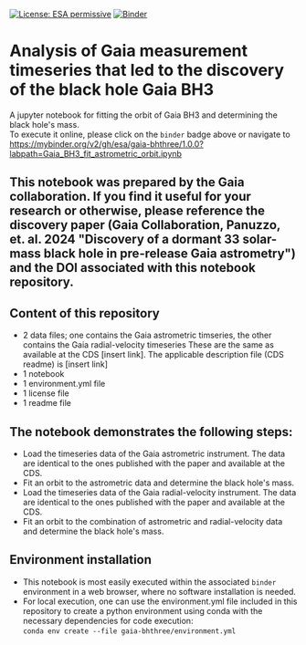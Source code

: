 [//]: # (Copyright &#40;c&#41; European Space Agency, 2024.)
[//]: # ()
[//]: # (This file is subject to the terms and conditions defined in file 'LICENCE.txt', which)
[//]: # (is part of this source code package. No part of the package, including)
[//]: # (this file, may be copied, modified, propagated, or distributed except according to)
[//]: # (the terms contained in the file ‘LICENCE.txt’.)
[![License: ESA permissive](https://img.shields.io/badge/ESA%20Public%20License-Permissive-blue.svg)](https://github.com/esa/gaia-bhthree/blob/main/LICENSE.txt)
[![Binder](https://mybinder.org/badge_logo.svg)](https://mybinder.org/v2/gh/esa/gaia-bhthree/1.0.0?labpath=Gaia_BH3_fit_astrometric_orbit.ipynb)

# Analysis of Gaia measurement timeseries that led to the discovery of the black hole Gaia BH3 
A jupyter notebook for fitting the orbit of Gaia BH3 and determining the black hole's mass.  
To execute it online, please click on the `binder` badge above or navigate to https://mybinder.org/v2/gh/esa/gaia-bhthree/1.0.0?labpath=Gaia_BH3_fit_astrometric_orbit.ipynb 

## This notebook was prepared by the Gaia collaboration. If you find it useful for your research or otherwise, please reference the discovery paper (Gaia Collaboration, Panuzzo, et. al. 2024 "Discovery of a dormant 33 solar-mass black hole in pre-release Gaia astrometry") and the DOI associated with this notebook repository.

## Content of this repository
- 2 data files; one contains the Gaia astrometric timseries, the other contains the Gaia radial-velocity timeseries 
These are the same as available at the CDS [insert link]. The applicable description file (CDS readme) is [insert link]  
- 1 notebook
- 1 environment.yml file
- 1 license file
- 1 readme file

## The notebook demonstrates the following steps:
- Load the timeseries data of the Gaia astrometric instrument. The data are identical to the ones published with the paper and available at the CDS.
- Fit an orbit to the astrometric data and determine the black hole's mass.
- Load the timeseries data of the Gaia radial-velocity instrument. The data are identical to the ones published with the paper and available at the CDS.
- Fit an orbit to the combination of astrometric and radial-velocity data and determine the black hole's mass.

## Environment installation
- This notebook is most easily executed within the associated `binder` environment in a web browser, where no software installation is needed.
- For local execution, one can use the environment.yml file included in this repository to create a python environment using conda with the necessary dependencies for code execution:  
`conda env create --file gaia-bhthree/environment.yml`

##